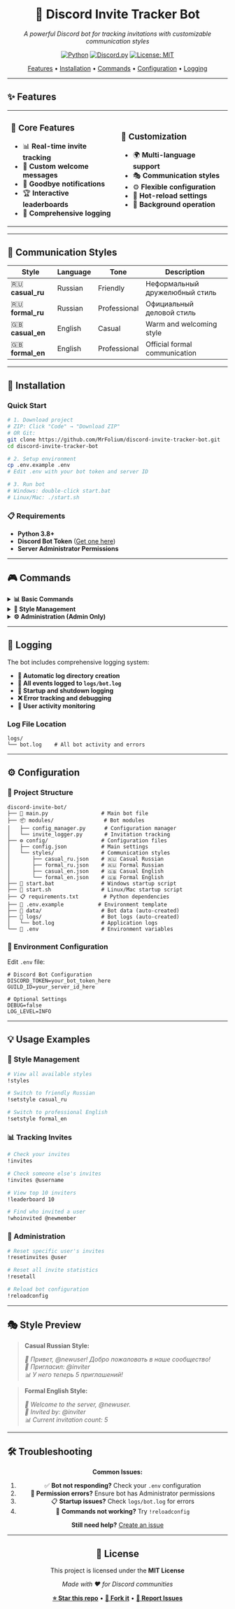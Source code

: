 
<div align="center">

# 🎯 Discord Invite Tracker Bot

*A powerful Discord bot for tracking invitations with customizable communication styles*

[![Python](https://img.shields.io/badge/Python-3.8+-blue.svg)](https://python.org)
[![Discord.py](https://img.shields.io/badge/discord.py-2.3.0+-blue.svg)](https://github.com/Rapptz/discord.py)
[![License: MIT](https://img.shields.io/badge/License-MIT-yellow.svg)](https://github.com/MrFolium/discord-invite-tracker-bot/blob/main/LICENSE)



[Features](#-features) • [Installation](#-installation) • [Commands](#-commands) • [Configuration](#-configuration) • [Logging](#-logging)

</div>

---

## ✨ Features

<table>
<tr>
<td width="50%">

### 🎯 **Core Features**
- 📊 **Real-time invite tracking**
- 🎉 **Custom welcome messages**
- 👋 **Goodbye notifications**
- 🏆 **Interactive leaderboards**
- 📝 **Comprehensive logging**

</td>
<td width="50%">

### 🎨 **Customization**
- 🌍 **Multi-language support**
- 🎭 **Communication styles**
- ⚙️ **Flexible configuration**
- 🔄 **Hot-reload settings**
- 🚀 **Background operation**

</td>
</tr>
</table>

---

## 🎨 Communication Styles

<div align="center">

| Style | Language | Tone | Description |
|-------|----------|------|-------------|
| 🇷🇺 **casual_ru** | Russian | Friendly | Неформальный дружелюбный стиль |
| 🇷🇺 **formal_ru** | Russian | Professional | Официальный деловой стиль |
| 🇬🇧 **casual_en** | English | Casual | Warm and welcoming style |
| 🇬🇧 **formal_en** | English | Professional | Official formal communication |

</div>

---

## 🚀 Installation

### Quick Start

```bash
# 1. Download project
# ZIP: Click "Code" → "Download ZIP"
# OR Git:
git clone https://github.com/MrFolium/discord-invite-tracker-bot.git
cd discord-invite-tracker-bot

# 2. Setup environment
cp .env.example .env
# Edit .env with your bot token and server ID

# 3. Run bot
# Windows: double-click start.bat
# Linux/Mac: ./start.sh
```

### 📋 Requirements
- **Python 3.8+**
- **Discord Bot Token** ([Get one here](https://discord.com/developers/applications))
- **Server Administrator Permissions**

---

## 🎮 Commands

<details>
<summary><b>📊 Basic Commands</b></summary>

| Command | Description | Usage |
|---------|-------------|-------|
| `!invites` | Check invitation count | `!invites @user` |
| `!leaderboard` | Show top inviters | `!leaderboard 10` |
| `!whoinvited` | Find who invited user | `!whoinvited @user` |

</details>

<details>
<summary><b>🎨 Style Management</b></summary>

| Command | Description | Usage |
|---------|-------------|-------|
| `!styles` | List available styles | `!styles` |
| `!setstyle` | Change bot style | `!setstyle casual_ru` |

</details>

<details>
<summary><b>⚙️ Administration (Admin Only)</b></summary>

| Command | Description | Usage |
|---------|-------------|-------|
| `!resetinvites` | Reset user invite count | `!resetinvites @user` |
| `!resetall` | Reset all invite counts | `!resetall` |
| `!reloadconfig` | Reload configuration | `!reloadconfig` |

</details>

---

## 📝 Logging

The bot includes comprehensive logging system:

- **📁 Automatic log directory creation**
- **📝 All events logged to `logs/bot.log`**
- **🚀 Startup and shutdown logging**
- **❌ Error tracking and debugging**
- **👥 User activity monitoring**

### Log File Location
```
logs/
└── bot.log    # All bot activity and errors
```

---

## ⚙️ Configuration

### 📁 Project Structure

```
discord-invite-bot/
├── 🤖 main.py                 # Main bot file
├── 📦 modules/                # Bot modules
│   ├── config_manager.py      # Configuration manager
│   └── invite_logger.py       # Invitation tracking
├── ⚙️ config/                 # Configuration files
│   ├── config.json           # Main settings
│   └── styles/               # Communication styles
│       ├── casual_ru.json    # 🇷🇺 Casual Russian
│       ├── formal_ru.json    # 🇷🇺 Formal Russian
│       ├── casual_en.json    # 🇬🇧 Casual English
│       └── formal_en.json    # 🇬🇧 Formal English
├── 🚀 start.bat               # Windows startup script
├── 🚀 start.sh                # Linux/Mac startup script
├── 📋 requirements.txt        # Python dependencies
├── 📄 .env.example           # Environment template
├── 💾 data/                   # Bot data (auto-created)
├── 📝 logs/                   # Bot logs (auto-created)
│   └── bot.log               # Application logs
└── 🔧 .env                    # Environment variables
```

### 🔧 Environment Configuration

Edit `.env` file:

```env
# Discord Bot Configuration
DISCORD_TOKEN=your_bot_token_here
GUILD_ID=your_server_id_here

# Optional Settings
DEBUG=false
LOG_LEVEL=INFO
```

---

## 💡 Usage Examples

### 🎨 Style Management
```bash
# View all available styles
!styles

# Switch to friendly Russian
!setstyle casual_ru

# Switch to professional English
!setstyle formal_en
```

### 📊 Tracking Invites
```bash
# Check your invites
!invites

# Check someone else's invites
!invites @username

# View top 10 inviters
!leaderboard 10

# Find who invited a user
!whoinvited @newmember
```

### 🔧 Administration
```bash
# Reset specific user's invites
!resetinvites @user

# Reset all invite statistics
!resetall

# Reload bot configuration
!reloadconfig
```

---

## 🎭 Style Preview

> **Casual Russian Style:**
> 
> *🎉 Привет, @newuser! Добро пожаловать в наше сообщество!*  
> *👤 Пригласил: @inviter*  
> *📊 У него теперь 5 приглашений!*

> **Formal English Style:**
> 
> *🎉 Welcome to the server, @newuser.*  
> *👤 Invited by: @inviter*  
> *📊 Current invitation count: 5*

---

## 🛠️ Troubleshooting

<div align="center">

**Common Issues:**

1. ✅ **Bot not responding?** Check your `.env` configuration
2. 🔐 **Permission errors?** Ensure bot has Administrator permissions
3. 📋 **Startup issues?** Check `logs/bot.log` for errors
4. 🔄 **Commands not working?** Try `!reloadconfig`

**Still need help?** [Create an issue](https://github.com/MrFolium/discord-invite-tracker-bot/issues)

</div>

---

<div align="center">

## 📄 License

This project is licensed under the **MIT License**

*Made with ❤️ for Discord communities*

**[⭐ Star this repo](https://github.com/MrFolium/discord-invite-tracker-bot)** • **[🍴 Fork it](https://github.com/MrFolium/discord-invite-tracker-bot/fork)** • **[📝 Report Issues](https://github.com/MrFolium/discord-invite-tracker-bot/issues)**

</div>
